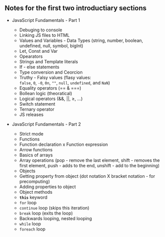 ## Notes for the first two introductiary sections

- JavaScript Fundamentals - Part 1

  - Debuging to console
  - Linking JS files to HTML
  - Values and Variables - Data Types (string, number, boolean, undefined, null, symbol, bigInt)
  - Let, Const and Var
  - Opearators
  - Strings and Template literals
  - If - else statements
  - Type conversion and Ceorcion
  - Truthy - Falsy values (flasy values: `false`, `0`, `-0`, `0n`, `""`, `null`, `undefined`, and `NaN`)
  - Equality operators (== & ===)
  - Bollean logic (theoratical)
  - Logical operators (&&, ||, ≥, ...)
  - Switch statement
  - Ternary operator
  - JS releases

- JavaScript Fundamentals - Part 2
  - Strict mode
  - Functions
  - Function declaration x Function expression
  - Arrow functions
  - Basics of arrays
  - Array operations (pop - remove the last element, shift - removes the first element, push - adds to the end, unshift - add to the beginning)
  - Objects
  - Getting property from object (dot notation X bracket notation - for precomputing)
  - Adding properties to object
  - Object methods
  - **`this`** keyword
  - `for` loop
  - `continue` loop (skips this iteration)
  - `break` loop (exits the loop)
  - Backwards looping, nested looping
  - `while` loop
  - `foreach` loop
